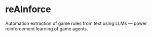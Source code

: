 # reAInforce
Automation extraction of game rules from text using LLMs — power reinforcement learning of game agents.
